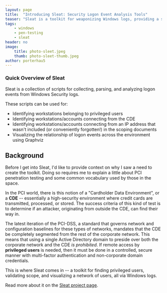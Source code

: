 ```yaml
---
layout: page
title:  "Introducing Sleat: Security Logon Event Analysis Tools"
teaser: "Sleat is a toolkit for weaponizing Windows logs, providing a suite of scripts for collecting, parsing, and analyzing Logon Events to perform scope validation, identify exploitation targets for pivoting attacks, visualizing network logons, and more."
tags:
    - windows
    - pen-testing
    - sleat
header: no
image:
    title: photo-sleet.jpeg
    thumb: photo-sleet-thumb.jpeg
author: porterhau5
---
```

### Quick Overview of Sleat
Sleat is a collection of scripts for collecting, parsing, and analyzing logon events from Windows Security logs.

These scripts can be used for:

- Identifying workstations belonging to privileged users
- Identifying workstations/accounts connecting from the CDE
- Identifying workstations/accounts connecting from an IP address that wasn't included (or conveniently forgotten!) in the scoping documents
- Visualizing the relationship of logon events across the environment using Graphviz

## Background
Before I get into Sleat, I'd like to provide context on why I saw a need to create the toolkit. Doing so requires me to explain a little about PCI penetration testing and some common vocabulary used by those in the space.

In the PCI world, there is this notion of a "Cardholder Data Environment", or a **CDE** -- essentially a high-security environment where credit cards are transmitted, processed, or stored. The success criteria of this kind of test is to determine if an attacker, originating from outside the CDE, can find their way in.

The latest iteration of the PCI-DSS, a standard that governs network and configuration baselines for these types of networks, mandates that the CDE be completely segmented from the rest of the corporate network. This means that using a single Active Directory domain to preside over both the corporate network and the CDE *is prohibited*. If remote access by **privileged users** is needed, then it must be done in a controlled, secure manner with multi-factor authentication and non-corporate domain credentials.

This is where Sleat comes in -- a toolkit for finding privileged users, validating scope, and visualizing a network of users, all via Windows logs.

Read more about it on the [Sleat project page](/projects/sleat/).
